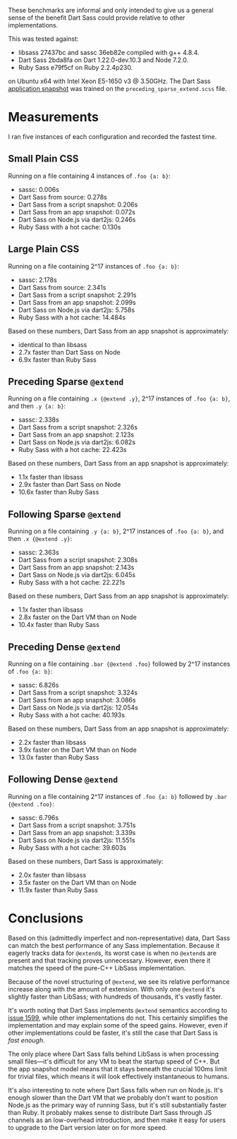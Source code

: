 These benchmarks are informal and only intended to give us a general sense of
the benefit Dart Sass could provide relative to other implementations.

This was tested against:

* libsass 27437bc and sassc 36eb82e compiled with g++ 4.8.4.
* Dart Sass 2bda8fa on Dart 1.22.0-dev.10.3 and Node 7.2.0.
* Ruby Sass e79f5cf on Ruby 2.2.4p230.

on Ubuntu x64 with Intel Xeon E5-1650 v3 @ 3.50GHz. The Dart Sass
[application snapshot][] was trained on the `preceding_sparse_extend.scss` file.

[application snapshot]: https://github.com/dart-lang/sdk/wiki/Snapshots

# Measurements

I ran five instances of each configuration and recorded the fastest time.

## Small Plain CSS

Running on a file containing 4 instances of `.foo {a: b}`:

* sassc: 0.006s
* Dart Sass from source: 0.278s
* Dart Sass from a script snapshot: 0.206s
* Dart Sass from an app snapshot: 0.072s
* Dart Sass on Node.js via dart2js: 0.246s
* Ruby Sass with a hot cache: 0.130s

## Large Plain CSS

Running on a file containing 2^17 instances of `.foo {a: b}`:

* sassc: 2.178s
* Dart Sass from source: 2.341s
* Dart Sass from a script snapshot: 2.291s
* Dart Sass from an app snapshot: 2.099s
* Dart Sass on Node.js via dart2js: 5.758s
* Ruby Sass with a hot cache: 14.484s

Based on these numbers, Dart Sass from an app snapshot is approximately:

* identical to than libsass
* 2.7x faster than Dart Sass on Node
* 6.9x faster than Ruby Sass

## Preceding Sparse `@extend`

Running on a file containing `.x {@extend .y}`, 2^17 instances of `.foo {a: b}`,
and then `.y {a: b}`:

* sassc: 2.338s
* Dart Sass from a script snapshot: 2.326s
* Dart Sass from an app snapshot: 2.123s
* Dart Sass on Node.js via dart2js: 6.082s
* Ruby Sass with a hot cache: 22.423s

Based on these numbers, Dart Sass from an app snapshot is approximately:

* 1.1x faster than libsass
* 2.9x faster than Dart Sass on Node
* 10.6x faster than Ruby Sass

## Following Sparse `@extend`

Running on a file containing `.y {a: b}`, 2^17 instances of `.foo {a: b}`,
and then `.x {@extend .y}`:

* sassc: 2.363s
* Dart Sass from a script snapshot: 2.308s
* Dart Sass from an app snapshot: 2.143s
* Dart Sass on Node.js via dart2js: 6.045s
* Ruby Sass with a hot cache: 22.221s

Based on these numbers, Dart Sass from an app snapshot is approximately:

* 1.1x faster than libsass
* 2.8x faster on the Dart VM than on Node
* 10.4x faster than Ruby Sass

## Preceding Dense `@extend`

Running on a file containing `.bar {@extend .foo}` followed by 2^17 instances of
`.foo {a: b}`:

* sassc: 6.826s
* Dart Sass from a script snapshot: 3.324s
* Dart Sass from an app snapshot: 3.086s
* Dart Sass on Node.js via dart2js: 12.054s
* Ruby Sass with a hot cache: 40.193s

Based on these numbers, Dart Sass from an app snapshot is approximately:

* 2.2x faster than libsass
* 3.9x faster on the Dart VM than on Node
* 13.0x faster than Ruby Sass

## Following Dense `@extend`

Running on a file containing 2^17 instances of `.foo {a: b}` followed by
`.bar {@extend .foo}`:

* sassc: 6.796s
* Dart Sass from a script snapshot: 3.751s
* Dart Sass from an app snapshot: 3.339s
* Dart Sass on Node.js via dart2js: 11.551s
* Ruby Sass with a hot cache: 39.603s

Based on these numbers, Dart Sass is approximately:

* 2.0x faster than libsass
* 3.5x faster on the Dart VM than on Node
* 11.9x faster than Ruby Sass

# Conclusions

Based on this (admittedly imperfect and non-representative) data, Dart Sass can
match the best performance of any Sass implementation. Because it eagerly tracks
data for `@extend`s, its worst case is when no `@extend`s are present and that
tracking proves unnecessary. However, even there it matches the speed of the
pure-C++ LibSass implementation.

Because of the novel structuring of `@extend`, we see its relative performance
increase along with the amount of extension. With only one `@extend` it's
slightly faster than LibSass; with hundreds of thousands, it's vastly faster.

It's worth noting that Dart Sass implements `@extend` semantics according to
[issue 1599][1599], while other implementations do not. This certainly simplifies
the implementation and may explain some of the speed gains. However, even if
other implementations could be faster, it's still the case that Dart Sass is
*fast enough*.

[1599]: https://github.com/sass/sass/issues/1599

The only place where Dart Sass falls behind LibSass is when processing small
files—it's difficult for any VM to beat the startup speed of C++. But the app
snapshot model means that it stays beneath the crucial 100ms limit for trivial
files, which means it will look effectively instantaneous to humans.

It's also interesting to note where Dart Sass falls when run on Node.js. It's
enough slower than the Dart VM that we probably don't want to position Node.js
as the primary way of running Sass, but it's still substantially faster than
Ruby. It probably makes sense to distribute Dart Sass through JS channels as an
low-overhead introduction, and then make it easy for users to upgrade to the
Dart version later on for more speed.
